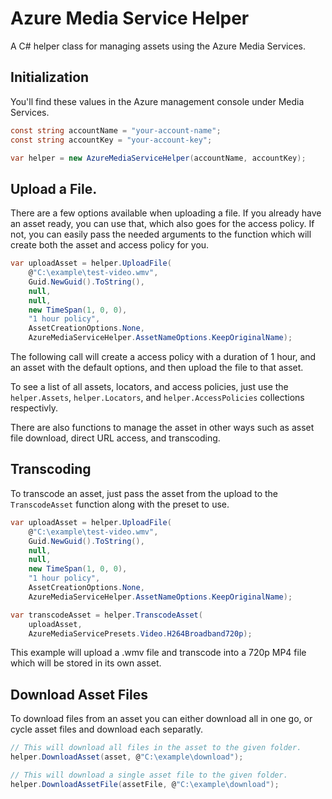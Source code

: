 # Azure Media Service Helper

A C# helper class for managing assets using the Azure Media Services.

## Initialization

You'll find these values in the Azure management console under Media Services.

```csharp
const string accountName = "your-account-name";
const string accountKey = "your-account-key";

var helper = new AzureMediaServiceHelper(accountName, accountKey);
```

## Upload a File.

There are a few options available when uploading a file.
If you already have an asset ready, you can use that, which also goes for the access policy.
If not, you can easily pass the needed arguments to the function which will create both the asset and access policy for you.

```csharp
var uploadAsset = helper.UploadFile(
	@"C:\example\test-video.wmv",
	Guid.NewGuid().ToString(),
	null,
	null,
	new TimeSpan(1, 0, 0),
	"1 hour policy",
	AssetCreationOptions.None,
	AzureMediaServiceHelper.AssetNameOptions.KeepOriginalName);
```

The following call will create a access policy with a duration of 1 hour, and an asset with the default options, and then upload the file to that asset.

To see a list of all assets, locators, and access policies, just use the `helper.Assets`, `helper.Locators`, and `helper.AccessPolicies` collections respectivly.

There are also functions to manage the asset in other ways such as asset file download, direct URL access, and transcoding.

## Transcoding

To transcode an asset, just pass the asset from the upload to the `TranscodeAsset` function along with the preset to use.

```csharp
var uploadAsset = helper.UploadFile(
	@"C:\example\test-video.wmv",
	Guid.NewGuid().ToString(),
	null,
	null,
	new TimeSpan(1, 0, 0),
	"1 hour policy",
	AssetCreationOptions.None,
	AzureMediaServiceHelper.AssetNameOptions.KeepOriginalName);

var transcodeAsset = helper.TranscodeAsset(
	uploadAsset,
	AzureMediaServicePresets.Video.H264Broadband720p);
```

This example will upload a .wmv file and transcode into a 720p MP4 file which will be stored in its own asset.

## Download Asset Files

To download files from an asset you can either download all in one go, or cycle asset files and download each separatly.

```csharp
// This will download all files in the asset to the given folder.
helper.DownloadAsset(asset, @"C:\example\download");

// This will download a single asset file to the given folder.
helper.DownloadAssetFile(assetFile, @"C:\example\download");
```
